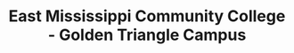 ---
layout: repo
title: "East Mississippi Community College - Golden Triangle Campus"
id: 23537
permalink: repos/23537/
---